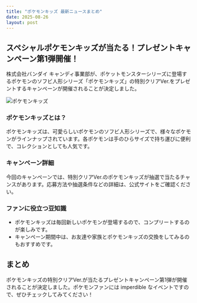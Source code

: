 ```yaml
---
title: "ポケモンキッズ 最新ニュースまとめ"
date: 2025-08-26
layout: post
---
```



## スペシャルポケモンキッズが当たる！プレゼントキャンペーン第1弾開催！

株式会社バンダイ キャンディ事業部が、ポケットモンスターシリーズに登場するポケモンのソフビ人形シリーズ「ポケモンキッズ」の特別クリアVer.をプレゼントするキャンペーンが開催されることが決定しました。

![ポケモンキッズ](https://example.com/pokemonkids.jpg)

### ポケモンキッズとは？

ポケモンキッズは、可愛らしいポケモンのソフビ人形シリーズで、様々なポケモンがラインナップされています。各ポケモンは手のひらサイズで持ち運びに便利で、コレクションとしても人気です。

### キャンペーン詳細

今回のキャンペーンでは、特別クリアVer.のポケモンキッズが抽選で当たるチャンスがあります。応募方法や抽選条件などの詳細は、公式サイトをご確認ください。

### ファンに役立つ豆知識

- ポケモンキッズは毎回新しいポケモンが登場するので、コンプリートするのが楽しみです。
- キャンペーン期間中は、お友達や家族とポケモンキッズの交換をしてみるのもおすすめです。

## まとめ

ポケモンキッズの特別クリアVer.が当たるプレゼントキャンペーン第1弾が開催されることが決定しました。ポケモンファンには imperdible なイベントですので、ぜひチェックしてみてください！